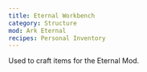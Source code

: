 ```yaml
---
title: Eternal Workbench
category: Structure
mod: Ark Eternal
recipes: Personal Inventory
---
```


Used to craft items for the Eternal Mod.